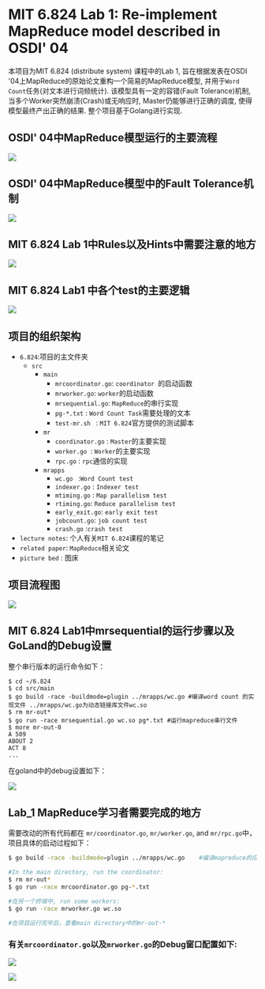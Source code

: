 # MIT 6.824 Lab 1: Re-implement MapReduce model described in OSDI' 04

本项目为MIT 6.824 (distribute system) 课程中的Lab 1, 旨在根据发表在OSDI '04上MapReduce的原始论文重构一个简易的MapReduce模型, 并用于`Word Count`任务(对文本进行词频统计). 该模型具有一定的容错(Fault Tolerance)机制, 当多个Worker突然崩溃(Crash)或无响应时, Master仍能够进行正确的调度, 使得模型最终产出正确的结果. 整个项目基于Golang进行实现. 

## OSDI' 04中MapReduce模型运行的主要流程

![](https://github.com/lzz19980125/MIT_6.824/blob/main/picture%20bed/mr1.PNG)

## OSDI' 04中MapReduce模型中的Fault Tolerance机制

![](https://github.com/lzz19980125/MIT_6.824/blob/main/picture%20bed/mr2.PNG)

## MIT 6.824 Lab 1中Rules以及Hints中需要注意的地方

![](https://github.com/lzz19980125/MIT_6.824/blob/main/picture%20bed/mr3.PNG)

## MIT 6.824 Lab1 中各个test的主要逻辑

![](https://github.com/lzz19980125/MIT_6.824/blob/main/picture%20bed/mr4.PNG)

## 项目的组织架构

* `6.824`:项目的主文件夹
  * `src`
    * `main`
      * `mrcoordinator.go`: `coordinator `的启动函数
      * `mrworker.go`: `worker`的启动函数
      * `mrsequential.go`: `MapReduce`的串行实现
      * `pg-*.txt` : `Word Count Task`需要处理的文本
      * `test-mr.sh ` : `MIT 6.824`官方提供的测试脚本
    * `mr`
      * `coordinator.go` : `Master`的主要实现
      * `worker.go `: `Worker`的主要实现
      * `rpc.go` : `rpc`通信的实现
    * `mrapps` 
      * `wc.go ` :`Word Count test`
      * `indexer.go` : `Indexer test`
      * `mtiming.go` : `Map parallelism test`
      * `rtiming.go`: `Reduce parallelism test`
      * `early_exit.go`: `early exit test`
      * `jobcount.go`: `job count test`
      * `crash.go` :`crash test`
* `lecture notes`: 个人有关`MIT 6.824`课程的笔记
* `related paper`: `MapReduce`相关论文
* `picture bed` : 图床

## 项目流程图

![](https://github.com/lzz19980125/MIT_6.824/blob/main/picture%20bed/project_chart.PNG)



## MIT 6.824 Lab1中mrsequential的运行步骤以及GoLand的Debug设置

整个串行版本的运行命令如下：

```shell
$ cd ~/6.824
$ cd src/main
$ go build -race -buildmode=plugin ../mrapps/wc.go #编译word count 的实现文件 ../mrapps/wc.go为动态链接库文件wc.so
$ rm mr-out*
$ go run -race mrsequential.go wc.so pg*.txt #运行mapreduce串行文件
$ more mr-out-0
A 509
ABOUT 2
ACT 8
...
```

在goland中的debug设置如下：

![](https://github.com/lzz19980125/MIT_6.824/blob/main/picture%20bed/goland1.png)

## Lab_1 MapReduce学习者需要完成的地方

需要改动的所有代码都在 `mr/coordinator.go`, `mr/worker.go`, and `mr/rpc.go`中，项目具体的启动过程如下：

```bash
$ go build -race -buildmode=plugin ../mrapps/wc.go    #编译mapreduce的应用程序word count作为动态链接库

#In the main directory, run the coordinator:
$ rm mr-out*
$ go run -race mrcoordinator.go pg-*.txt

#在另一个终端中, run some workers:
$ go run -race mrworker.go wc.so

#在项目运行完毕后，查看main directory中的mr-out-*
```

### 有关`mrcoordinator.go`以及`mrworker.go`的Debug窗口配置如下:

![](https://github.com/lzz19980125/MIT_6.824/blob/main/picture%20bed/goland2.png)

![](https://github.com/lzz19980125/MIT_6.824/blob/main/picture%20bed/goland3.png)

